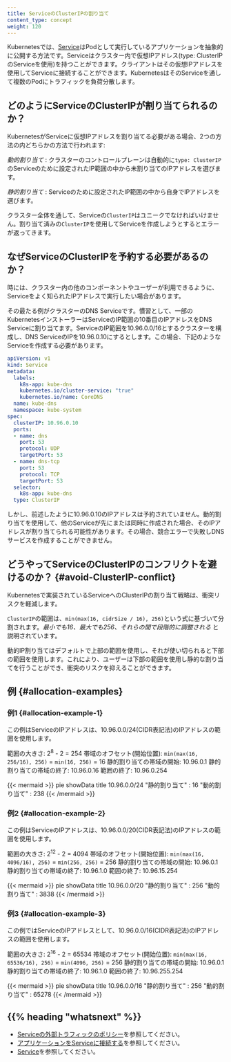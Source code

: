 ```yaml
---
title: ServiceのClusterIPの割り当て
content_type: concept
weight: 120
---
```



<!-- overview -->

Kubernetesでは、[Service](/ja/docs/concepts/services-networking/service/)はPodとして実行しているアプリケーションを抽象的に公開する方法です。Serviceはクラスター内で仮想IPアドレス(type: ClusterIPのServiceを使用)を持つことができます。クライアントはその仮想IPアドレスを使用してServiceに接続することができます。KubernetesはそのServiceを通して複数のPodにトラフィックを負荷分散します。

<!-- body -->

## どのようにServiceのClusterIPが割り当てられるのか？

KubernetesがServiceに仮想IPアドレスを割り当てる必要がある場合、2つの方法の内どちらかの方法で行われます:

_動的割り当て_
: クラスターのコントロールプレーンは自動的に`type: ClusterIP`のServiceのために設定されたIP範囲の中から未割り当てのIPアドレスを選びます。

_静的割り当て_
: Serviceのために設定されたIP範囲の中から自身でIPアドレスを選びます。

クラスター全体を通して、Serviceの`ClusterIP`はユニークでなければいけません。割り当て済みの`ClusterIP`を使用してServiceを作成しようとするとエラーが返ってきます。

## なぜServiceのClusterIPを予約する必要があるのか？

時には、クラスター内の他のコンポーネントやユーザーが利用できるように、Serviceをよく知られたIPアドレスで実行したい場合があります。

その最たる例がクラスターのDNS Serviceです。慣習として、一部のKubernetesインストーラーはServiceのIP範囲の10番目のIPアドレスをDNS Serviceに割り当てます。ServiceのIP範囲を10.96.0.0/16とするクラスターを構成し、DNS ServiceのIPを10.96.0.10にするとします。この場合、下記のようなServiceを作成する必要があります。

```yaml
apiVersion: v1
kind: Service
metadata:
  labels:
    k8s-app: kube-dns
    kubernetes.io/cluster-service: "true"
    kubernetes.io/name: CoreDNS
  name: kube-dns
  namespace: kube-system
spec:
  clusterIP: 10.96.0.10
  ports:
  - name: dns
    port: 53
    protocol: UDP
    targetPort: 53
  - name: dns-tcp
    port: 53
    protocol: TCP
    targetPort: 53
  selector:
    k8s-app: kube-dns
  type: ClusterIP
```

しかし、前述したように10.96.0.10のIPアドレスは予約されていません。動的割り当てを使用して、他のServiceが先にまたは同時に作成された場合、そのIPアドレスが割り当てられる可能性があります。その場合、競合エラーで失敗しDNSサービスを作成することができません。

## どうやってServiceのClusterIPのコンフリクトを避けるのか？ {#avoid-ClusterIP-conflict}

Kubernetesで実装されているServiceへのClusterIPの割り当て戦略は、衝突リスクを軽減します。

`ClusterIP`の範囲は、`min(max(16, cidrSize / 16), 256)`という式に基づいて分割されます。_最小でも16、最大でも256、それらの間で段階的に調整される_ と説明されています。

動的IP割り当てはデフォルトで上部の範囲を使用し、それが使い切られると下部の範囲を使用します。これにより、ユーザーは下部の範囲を使用し静的な割り当てを行うことができ、衝突のリスクを抑えることができます。


## 例 {#allocation-examples}

### 例1 {#allocation-example-1}

この例はServiceのIPアドレスは、10.96.0.0/24(CIDR表記法)のIPアドレスの範囲を使用します。

範囲の大きさ: 2<sup>8</sup> - 2 = 254
帯域のオフセット(開始位置): `min(max(16, 256/16), 256)` = `min(16, 256)` = 16
静的割り当ての帯域の開始: 10.96.0.1
静的割り当ての帯域の終了: 10.96.0.16
範囲の終了: 10.96.0.254

{{< mermaid >}}
pie showData
    title 10.96.0.0/24
    "静的割り当て" : 16
    "動的割り当て" : 238
{{< /mermaid >}}

### 例2 {#allocation-example-2}

この例はServiceのIPアドレスは、10.96.0.0/20(CIDR表記法)のIPアドレスの範囲を使用します。

範囲の大きさ: 2<sup>12</sup> - 2 = 4094
帯域のオフセット(開始位置): `min(max(16, 4096/16), 256)` = `min(256, 256)` = 256
静的割り当ての帯域の開始: 10.96.0.1
静的割り当ての帯域の終了: 10.96.1.0
範囲の終了: 10.96.15.254

{{< mermaid >}}
pie showData
    title 10.96.0.0/20
    "静的割り当て" : 256
    "動的割り当て" : 3838
{{< /mermaid >}}

### 例3 {#allocation-example-3}

この例ではServiceのIPアドレスとして、10.96.0.0/16(CIDR表記法)のIPアドレスの範囲を使用します。

範囲の大きさ: 2<sup>16</sup> - 2 = 65534
帯域のオフセット(開始位置): `min(max(16, 65536/16), 256)` = `min(4096, 256)` = 256
静的割り当ての帯域の開始: 10.96.0.1
静的割り当ての帯域の終了: 10.96.1.0
範囲の終了: 10.96.255.254

{{< mermaid >}}
pie showData
    title 10.96.0.0/16
    "静的割り当て" : 256
    "動的割り当て" : 65278
{{< /mermaid >}}

## {{% heading "whatsnext" %}}

* [Serviceの外部トラフィックのポリシー](/docs/tasks/access-application-cluster/create-external-load-balancer/#preserving-the-client-source-ip)を参照してください。
* [アプリケーションをServiceに接続する](/ja/docs/tutorials/services/connect-applications-service/)を参照してください。
* [Service](/ja/docs/concepts/services-networking/service/)を参照してください。
